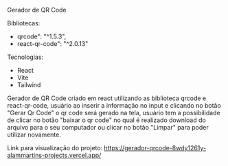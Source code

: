 Gerador de QR Code 

Bibliotecas:
- qrcode": "^1.5.3",
- react-qr-code": "^2.0.13"

Tecnologias:
- React
- Vite
- Tailwind

Gerador de QR Code criado em react utilizando as biblioteca qrcode e react-qr-code, usuário ao inserir a informação no input e clicando no botão "Gerar Qr Code" o qr code será gerado na tela, 
usuário tem a possibilidade de clicar no botão "baixar o qr code" no qual é realizado download do arquivo para o seu computador ou clicar no botão "Limpar" para poder utilizar novamente.

Link para visualização do projeto: https://gerador-qrcode-8wdy1261y-alammartins-projects.vercel.app/
